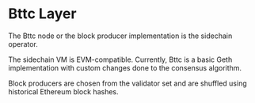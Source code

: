 # Bttc Layer

The Bttc node or the block producer implementation is the sidechain operator.

The sidechain VM is EVM-compatible. Currently, Bttc is a basic Geth implementation with custom changes done to the consensus algorithm.

Block producers are chosen from the validator set and are shuffled using historical Ethereum block hashes.

